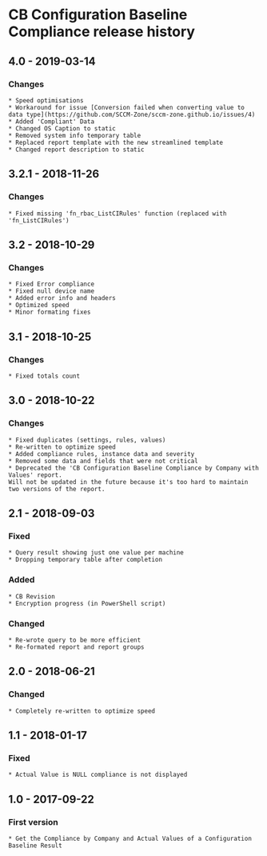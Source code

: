 # CB Configuration Baseline Compliance release history

## 4.0 - 2019-03-14

### Changes

    * Speed optimisations
    * Workaround for issue [Conversion failed when converting value to data type](https://github.com/SCCM-Zone/sccm-zone.github.io/issues/4)
    * Added 'Compliant' Data
    * Changed OS Caption to static
    * Removed system info temporary table
    * Replaced report template with the new streamlined template
    * Changed report description to static

## 3.2.1 - 2018-11-26

### Changes

    * Fixed missing 'fn_rbac_ListCIRules' function (replaced with 'fn_ListCIRules')

## 3.2 - 2018-10-29

### Changes

    * Fixed Error compliance
    * Fixed null device name
    * Added error info and headers
    * Optimized speed
    * Minor formating fixes

## 3.1 - 2018-10-25

### Changes

    * Fixed totals count

## 3.0 - 2018-10-22

### Changes

    * Fixed duplicates (settings, rules, values)
    * Re-written to optimize speed
    * Added compliance rules, instance data and severity
    * Removed some data and fields that were not critical
    * Deprecated the 'CB Configuration Baseline Compliance by Company with Values' report.
    Will not be updated in the future because it's too hard to maintain two versions of the report.

## 2.1 - 2018-09-03

### Fixed

    * Query result showing just one value per machine
    * Dropping temporary table after completion

### Added

    * CB Revision
    * Encryption progress (in PowerShell script)

### Changed

    * Re-wrote query to be more efficient
    * Re-formated report and report groups

## 2.0 - 2018-06-21

### Changed

    * Completely re-written to optimize speed

## 1.1 - 2018-01-17

### Fixed

    * Actual Value is NULL compliance is not displayed

## 1.0 - 2017-09-22

### First version

    * Get the Compliance by Company and Actual Values of a Configuration Baseline Result